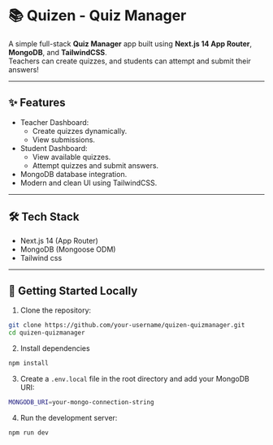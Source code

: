 # 📚 Quizen - Quiz Manager

A simple full-stack **Quiz Manager** app built using **Next.js 14 App Router**, **MongoDB**, and **TailwindCSS**.  
Teachers can create quizzes, and students can attempt and submit their answers!

---

## ✨ Features

- Teacher Dashboard:
  - Create quizzes dynamically.
  - View submissions.
- Student Dashboard:
  - View available quizzes.
  - Attempt quizzes and submit answers.
- MongoDB database integration.
- Modern and clean UI using TailwindCSS.

---

## 🛠️ Tech Stack

- Next.js 14 (App Router)
- MongoDB (Mongoose ODM)
- Tailwind css



---

## 🚀 Getting Started Locally

1. Clone the repository:

```bash
git clone https://github.com/your-username/quizen-quizmanager.git
cd quizen-quizmanager
```


2. Install dependencies

```bash
npm install
```


3. Create a `.env.local` file in the root directory and add your MongoDB URI:
```bash
MONGODB_URI=your-mongo-connection-string
```

4. Run the development server:
```bash
npm run dev
```

